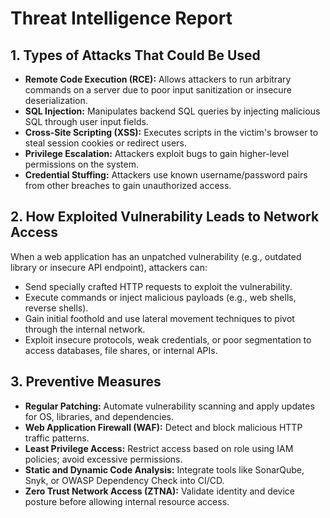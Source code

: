 # Threat Intelligence Report

## 1. Types of Attacks That Could Be Used

- **Remote Code Execution (RCE):** Allows attackers to run arbitrary commands on a server due to poor input sanitization or insecure deserialization.
- **SQL Injection:** Manipulates backend SQL queries by injecting malicious SQL through user input fields.
- **Cross-Site Scripting (XSS):** Executes scripts in the victim's browser to steal session cookies or redirect users.
- **Privilege Escalation:** Attackers exploit bugs to gain higher-level permissions on the system.
- **Credential Stuffing:** Attackers use known username/password pairs from other breaches to gain unauthorized access.

## 2. How Exploited Vulnerability Leads to Network Access

When a web application has an unpatched vulnerability (e.g., outdated library or insecure API endpoint), attackers can:
- Send specially crafted HTTP requests to exploit the vulnerability.
- Execute commands or inject malicious payloads (e.g., web shells, reverse shells).
- Gain initial foothold and use lateral movement techniques to pivot through the internal network.
- Exploit insecure protocols, weak credentials, or poor segmentation to access databases, file shares, or internal APIs.

## 3. Preventive Measures

- **Regular Patching:** Automate vulnerability scanning and apply updates for OS, libraries, and dependencies.
- **Web Application Firewall (WAF):** Detect and block malicious HTTP traffic patterns.
- **Least Privilege Access:** Restrict access based on role using IAM policies; avoid excessive permissions.
- **Static and Dynamic Code Analysis:** Integrate tools like SonarQube, Snyk, or OWASP Dependency Check into CI/CD.
- **Zero Trust Network Access (ZTNA):** Validate identity and device posture before allowing internal resource access.
